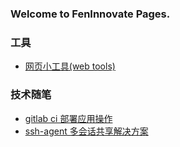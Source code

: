 ### Welcome to FenInnovate Pages.


### 工具

- [网页小工具(web tools)](./docs/tools)


### 技术随笔

- [gitlab ci 部署应用操作](./docs/gitlabci.md)
- [ssh-agent 多会话共享解决方案](./docs/sshagent.md)